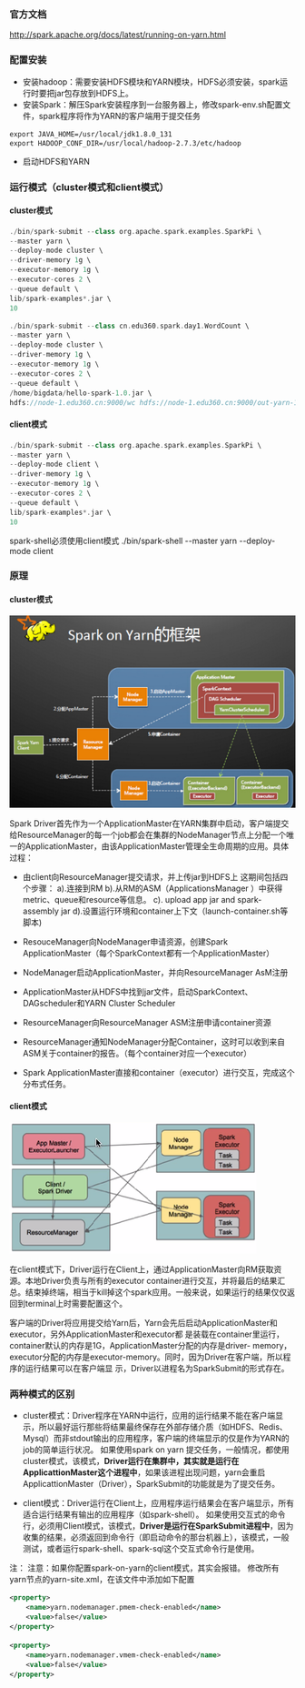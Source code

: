 ### 官方文档
http://spark.apache.org/docs/latest/running-on-yarn.html
### 配置安装
- 安装hadoop：需要安装HDFS模块和YARN模块，HDFS必须安装，spark运行时要把jar包存放到HDFS上。
- 安装Spark：解压Spark安装程序到一台服务器上，修改spark-env.sh配置文件，spark程序将作为YARN的客户端用于提交任务
```shell
export JAVA_HOME=/usr/local/jdk1.8.0_131
export HADOOP_CONF_DIR=/usr/local/hadoop-2.7.3/etc/hadoop
```
- 启动HDFS和YARN
### 运行模式（cluster模式和client模式）
#### cluster模式
```scala
./bin/spark-submit --class org.apache.spark.examples.SparkPi \
--master yarn \
--deploy-mode cluster \
--driver-memory 1g \
--executor-memory 1g \
--executor-cores 2 \
--queue default \
lib/spark-examples*.jar \
10
```

```scala
./bin/spark-submit --class cn.edu360.spark.day1.WordCount \
--master yarn \
--deploy-mode cluster \
--driver-memory 1g \
--executor-memory 1g \
--executor-cores 2 \
--queue default \
/home/bigdata/hello-spark-1.0.jar \
hdfs://node-1.edu360.cn:9000/wc hdfs://node-1.edu360.cn:9000/out-yarn-1
```

#### client模式
```scala
./bin/spark-submit --class org.apache.spark.examples.SparkPi \
--master yarn \
--deploy-mode client \
--driver-memory 1g \
--executor-memory 1g \
--executor-cores 2 \
--queue default \
lib/spark-examples*.jar \
10
```

spark-shell必须使用client模式
./bin/spark-shell --master yarn --deploy-mode client

### 原理
#### cluster模式
 ![](https://github.com/lijingxiao/spark/blob/master/%E5%85%A5%E9%97%A8/spark-on-yarn-cluster.png)
 
 Spark Driver首先作为一个ApplicationMaster在YARN集群中启动，客户端提交给ResourceManager的每一个job都会在集群的NodeManager节点上分配一个唯一的ApplicationMaster，由该ApplicationMaster管理全生命周期的应用。具体过程：
- 由client向ResourceManager提交请求，并上传jar到HDFS上
这期间包括四个步骤：
a).连接到RM
b).从RM的ASM（ApplicationsManager ）中获得metric、queue和resource等信息。
c). upload app jar and spark-assembly jar
d).设置运行环境和container上下文（launch-container.sh等脚本)

- ResouceManager向NodeManager申请资源，创建Spark ApplicationMaster（每个SparkContext都有一个ApplicationMaster）
- NodeManager启动ApplicationMaster，并向ResourceManager AsM注册
- ApplicationMaster从HDFS中找到jar文件，启动SparkContext、DAGscheduler和YARN Cluster Scheduler
- ResourceManager向ResourceManager ASM注册申请container资源
- ResourceManager通知NodeManager分配Container，这时可以收到来自ASM关于container的报告。（每个container对应一个executor）
- Spark ApplicationMaster直接和container（executor）进行交互，完成这个分布式任务。
#### client模式
 ![](https://github.com/lijingxiao/spark/blob/master/%E5%85%A5%E9%97%A8/spark-on-yarn-client.png)
 
 在client模式下，Driver运行在Client上，通过ApplicationMaster向RM获取资源。本地Driver负责与所有的executor container进行交互，并将最后的结果汇总。结束掉终端，相当于kill掉这个spark应用。一般来说，如果运行的结果仅仅返回到terminal上时需要配置这个。

客户端的Driver将应用提交给Yarn后，Yarn会先后启动ApplicationMaster和executor，另外ApplicationMaster和executor都 是装载在container里运行，container默认的内存是1G，ApplicationMaster分配的内存是driver- memory，executor分配的内存是executor-memory。同时，因为Driver在客户端，所以程序的运行结果可以在客户端显 示，Driver以进程名为SparkSubmit的形式存在。

### 两种模式的区别
- cluster模式：Driver程序在YARN中运行，应用的运行结果不能在客户端显示，所以最好运行那些将结果最终保存在外部存储介质（如HDFS、Redis、Mysql）而非stdout输出的应用程序，客户端的终端显示的仅是作为YARN的job的简单运行状况。
如果使用spark on yarn 提交任务，一般情况，都使用cluster模式，该模式，**Driver运行在集群中，其实就是运行在ApplicattionMaster这个进程中**，如果该进程出现问题，yarn会重启ApplicattionMaster（Driver），SparkSubmit的功能就是为了提交任务。

- client模式：Driver运行在Client上，应用程序运行结果会在客户端显示，所有适合运行结果有输出的应用程序（如spark-shell）。
如果使用交互式的命令行，必须用Client模式，该模式，**Driver是运行在SparkSubmit进程中**，因为收集的结果，必须返回到命令行（即启动命令的那台机器上），该模式，一般测试，或者运行spark-shell、spark-sql这个交互式命令行是使用。

注：
注意：如果你配置spark-on-yarn的client模式，其实会报错。
修改所有yarn节点的yarn-site.xml，在该文件中添加如下配置
```xml
<property>
    <name>yarn.nodemanager.pmem-check-enabled</name>
    <value>false</value>
</property>

<property>
    <name>yarn.nodemanager.vmem-check-enabled</name>
    <value>false</value>
</property>
```


